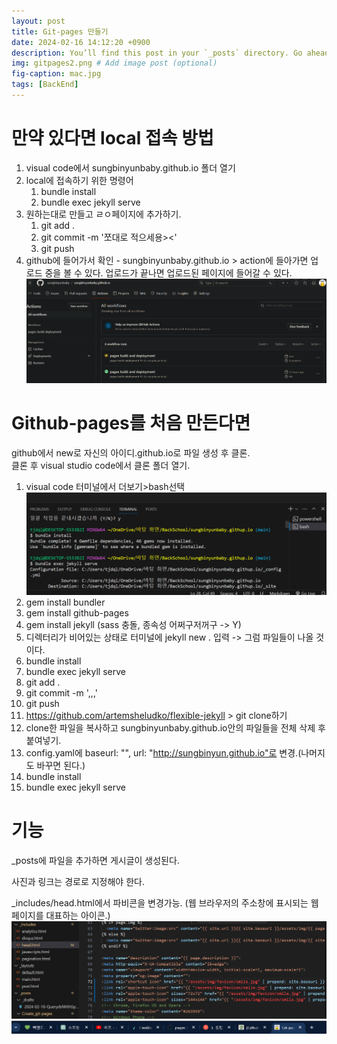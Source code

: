 ```yaml
---
layout: post
title: Git-pages 만들기
date: 2024-02-16 14:12:20 +0900
description: You’ll find this post in your `_posts` directory. Go ahead and edit it and re-build the site to see your changes. # Add post description (optional)
img: gitpages2.png # Add image post (optional)
fig-caption: mac.jpg
tags: [BackEnd]
---
```

# 만약 있다면 local 접속 방법
1. visual code에서 sungbinyunbaby.github.io 폴더 열기
2. local에 접속하기 위한 명령어
	1. bundle install
	2. bundle exec jekyll serve
3. 원하는대로 만들고 ㄹㅇ페이지에 추가하기.
	1. git add .
	2. git commit -m '쪼대로 적으세용><'
	3. git push
4. github에 들어가서 확인 - sungbinyunbaby.github.io > action에 들아가면 업로드 중을 볼 수 있다.
업로드가 끝나면 업로드된 페이지에 들어갈 수 있다.  
![git에업로드](../../assets/img/gitpagesUpload.png)

# Github-pages를 처음 만든다면
github에서 new로 자신의 아이디.github.io로 파일 생성 후 클론.  
클론 후 visual studio code에서 클론 폴더 열기.
1. visual code 터미널에서 더보기>bash선택
![터미널](../../assets/img/터미널.png)
2. gem install bundler
3. gem install github-pages
4. gem install jekyll (sass 충돌, 종속성 어쩌구저꺼구 -> Y)
5. 디렉터리가 비어있는 상태로 터미널에 jekyll new . 입력 -> 그럼 파일들이 나올 것이다.
6. bundle install
7. bundle exec jekyll serve
8. git add .
9. git commit -m ',,,'
10. git push
11. https://github.com/artemsheludko/flexible-jekyll > git clone하기
12. clone한 파일을 복사하고 sungbinyunbaby.github.io안의 파일들을 전체 삭제 후 붙여넣기.
13. config.yaml에 baseurl: "", url: "http://sungbinyun.github.io"로 변경.(나머지도 바꾸면 된다.)
14. bundle install
15. bundle exec jekyll serve

# 기능
_posts에 파일을 추가하면 게시글이 생성된다.

사진과 링크는 경로로 지정해야 한다.

_includes/head.html에서 파비콘을 변경가능. (웹 브라우저의 주소창에 표시되는 웹페이지를 대표하는 아이콘.)  
![파비콘변경](../../assets/img/파비콘변경.png)  
![파비콘](../../assets/img/파비콘.png)